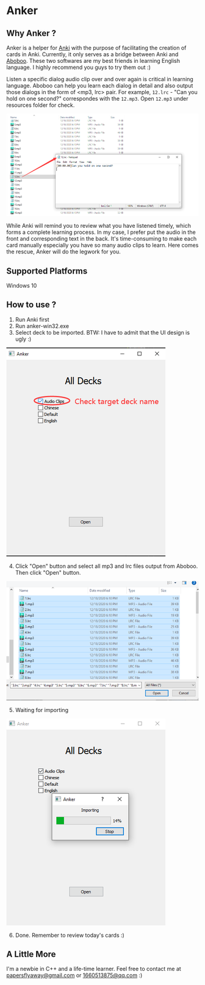 # Anker
## Why Anker ?
Anker is a helper for [Anki](https://apps.ankiweb.net/) with the purpose of facilitating the creation of cards in Anki. Currently, it only serves as a bridge between Anki and [Aboboo](https://www.aboboo.com/). These two softwares are my best friends in learning English language. I highly recommend you guys to try them out :)


Listen a specific dialog audio clip over and over again is critical in learning language. Aboboo can help you learn each dialog in detail and also output those dialogs in the form of <mp3, lrc> pair. For example, `12.lrc` - "Can you hold on one second?" correspondes with the `12.mp3`. Open `12.mp3` under resources folder for check.

![Aboboo output audio clips](resources/screenshot_1.png)

 While Anki will remind you to review what you have listened timely, which forms a complete learning process. In my case, I prefer put the audio in the front and corresponding text in the back. It's time-consuming to make each card manually especially you have so many audio clips to learn. Here comes the rescue, Anker will do the legwork for you. 

## Supported Platforms
Windows 10

## How to use ?
1. Run Anki first
2. Run anker-win32.exe
3. Select deck to be imported. BTW: I have to admit that the UI design is ugly :)

![Select deck](resources/screenhost_2.png)

4. Click "Open" button and select all mp3 and lrc files output from Aboboo. Then click "Open" button.

![open mp3 and lrc files](resources/screenhost_3.png)

5. Waiting for importing

![Importing](resources/screenhost_4.png)

6. Done. Remember to review today's cards :)

## A Little More
I'm a newbie in C++ and a life-time learner. Feel free to contact me at papersflyaway@gmail.com or 1660513875@qq.com :)
